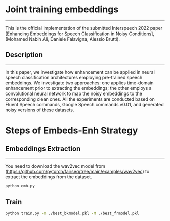 # Joint training embeddings
---
This is the official implementation of the submitted Interspeech 2022 paper [Enhancing Embeddings for Speech Classification in Noisy Conditions], (Mohamed Nabih Ali, Daniele Falavigna, Alessio Brutti). 

## Description
---
In this paper, we investigate how enhancement can be applied in neural speech classification architectures employing pre-trained speech embeddings. We investigate two approaches: one applies time-domain enhancement prior to extracting the embeddings; the other employs a convolutional neural network to map the noisy embeddings to the corresponding clean ones. All the experiments are conducted based on Fluent Speech commands, Google Speech commands v0.01, and generated noisy versions of these datasets.



# Steps of Embeds-Enh Strategy

## Embeddings Extraction
---
You need to download the wav2vec model from (https://github.com/pytorch/fairseq/tree/main/examples/wav2vec) to extract the embeddings from the dataset.
```bash
python emb.py
```

## Train
```bash
python train.py -m ./best_bkmodel.pkl -M ./best_frmodel.pkl 
```
